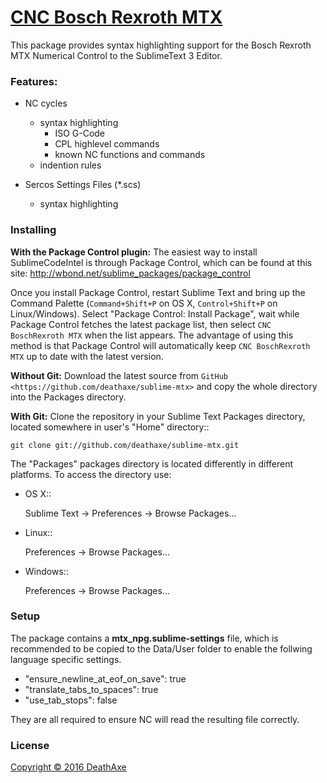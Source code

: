 # [CNC Bosch Rexroth MTX](https://github.com/deathaxe/sublime-mtx)

This package provides syntax highlighting support for the
Bosch Rexroth MTX Numerical Control to the SublimeText 3 Editor.

### Features:

* NC cycles
  * syntax highlighting
    * ISO G-Code
    * CPL highlevel commands
    * known NC functions and commands
  * indention rules

* Sercos Settings Files (*.scs)
  * syntax highlighting

### Installing

**With the Package Control plugin:** The easiest way to install SublimeCodeIntel is through Package Control, which can be found at this site: http://wbond.net/sublime_packages/package_control

Once you install Package Control, restart Sublime Text and bring up the Command Palette (``Command+Shift+P`` on OS X, ``Control+Shift+P`` on Linux/Windows). Select "Package Control: Install Package", wait while Package Control fetches the latest package list, then select ``CNC BoschRexroth MTX`` when the list appears. The advantage of using this method is that Package Control will automatically keep ``CNC BoschRexroth MTX`` up to date with the latest version.

**Without Git:** Download the latest source from `GitHub <https://github.com/deathaxe/sublime-mtx>` and copy the whole directory into the Packages directory.

**With Git:** Clone the repository in your Sublime Text Packages directory, located somewhere in user's "Home" directory::

    git clone git://github.com/deathaxe/sublime-mtx.git


The "Packages" packages directory is located differently in different platforms. To access the directory use:

* OS X::

    Sublime Text -> Preferences -> Browse Packages...

* Linux::

    Preferences -> Browse Packages...

* Windows::

    Preferences -> Browse Packages...

### Setup

The package contains a **mtx_npg.sublime-settings** file, which is recommended
to be copied to the Data/User folder to enable the follwing language specific
settings.

- "ensure_newline_at_eof_on_save": true
- "translate_tabs_to_spaces": true
- "use_tab_stops": false

They are all required to ensure NC will read the resulting file correctly.

### License
[Copyright &copy; 2016 DeathAxe](https://github.com/deathaxe/sublime-mtx/blob/stable/LICENSE.md)
